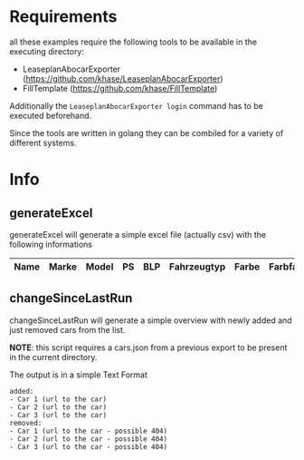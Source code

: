 # Requirements

all these examples require the following tools to be available in the executing directory:
- LeaseplanAbocarExporter (https://github.com/khase/LeaseplanAbocarExporter)
- FillTemplate (https://github.com/khase/FillTemplate)

Additionally the `LeaseplanAbocarExporter login` command has to be executed beforehand. 

Since the tools are written in golang they can be combiled for a variety of different systems.

# Info

## generateExcel
generateExcel will generate a simple excel file (actually csv) with the following informations

| Name | Marke | Model | PS | BLP | Fahrzeugtyp | Farbe | Farbfamilie | Schaltung | Treibstoff | Antrieb | TürAnz | SitzAnz |
|------|-------|-------|----|-----|-------------|-------|-------------|-----------|------------|---------|--------|---------|

## changeSinceLastRun
changeSinceLastRun will generate a simple overview with newly added and just removed cars from the list.

**NOTE**: this script requires a cars.json from a previous export to be present in the current directory.

The output is in a simple Text Format
```
added: 
- Car 1 (url to the car)
- Car 2 (url to the car)
- Car 3 (url to the car)
removed: 
- Car 1 (url to the car - possible 404)
- Car 2 (url to the car - possible 404)
- Car 3 (url to the car - possible 404)
```
